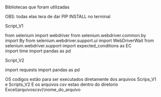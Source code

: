 Bibliotecas que foram utilizadas 

OBS: todas elas tera de dar PIP INSTALL no terminal

Script_V1 

from selenium import webdriver
from selenium.webdriver.common.by import By
from selenium.webdriver.support.ui import WebDriverWait
from selenium.webdriver.support import expected_conditions as EC    
import time
import pandas as pd


Script_V2 

import requests 
import pandas as pd

OS codigos estão para ser executados diretamente dos arquivos Scrips_V1 e Scripts_V2 
E os arquivos csv estao dentro do diretorio Excel(arquivoscsv)\nome_do_arquivo
